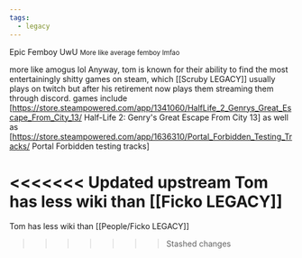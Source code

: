 ```yaml
---
tags:
  - legacy
---
```


Epic Femboy UwU
<small>More like average femboy lmfao</small>

more like amogus lol
Anyway, tom is known for their ability to find the most entertainingly shitty games on steam, which [[Scruby LEGACY]] usually plays on twitch but after his retirement now plays them streaming them through discord. games include [https://store.steampowered.com/app/1341060/HalfLife_2_Genrys_Great_Escape_From_City_13/ Half-Life 2: Genry's Great Escape From City 13] as well as [https://store.steampowered.com/app/1636310/Portal_Forbidden_Testing_Tracks/ Portal Forbidden testing tracks]



<<<<<<< Updated upstream
Tom has less wiki than [[Ficko LEGACY]]
=======
Tom has less wiki than [[People/Ficko LEGACY]]
>>>>>>> Stashed changes
